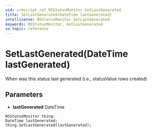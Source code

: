 ```yaml
---
uid: crmscript_ref_NSStatusMonitor_SetLastGenerated
title: SetLastGenerated(DateTime lastGenerated)
intellisense: NSStatusMonitor.SetLastGenerated
keywords: NSStatusMonitor, GetLastGenerated
so.topic: reference
---
```


# SetLastGenerated(DateTime lastGenerated)

When was this status last generated (i.e., statusValue rows created)

## Parameters

* **lastGenerated** DateTime

```crmscript
NSStatusMonitor thing;
DateTime lastGenerated;
thing.SetLastGenerated(lastGenerated);
```


